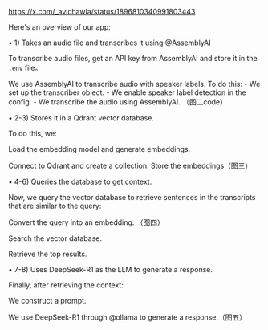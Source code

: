 https://x.com/_avichawla/status/1896810340991803443

Here's an overview of our app:

• 1) Takes an audio file and transcribes it using @AssemblyAI

To transcribe audio files, get an API key from AssemblyAI and store it in the `.env` file。

We use AssemblyAI to transcribe audio with speaker labels. To do this: - We set up the transcriber object. - We enable speaker label detection in the config. - We transcribe the audio using AssemblyAI. （图二code）



• 2-3) Stores it in a Qdrant vector database.

To do this, we: 

Load the embedding model and generate embeddings. 

Connect to Qdrant and create a collection.
Store the embeddings（图三）

• 4-6) Queries the database to get context.

Now, we query the vector database to retrieve sentences in the transcripts that are similar to the query: 

Convert the query into an embedding. （图四）

Search the vector database. 

Retrieve the top results.

• 7-8) Uses DeepSeek-R1 as the LLM to generate a response.

Finally, after retrieving the context:

We construct a prompt.

We use DeepSeek-R1 through @ollama to generate a response.（图五）






